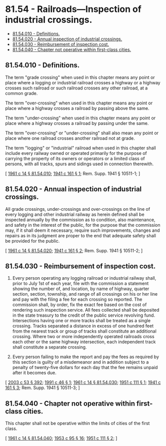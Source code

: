# 81.54 - Railroads—Inspection of industrial crossings.
* [81.54.010 - Definitions.](#8154010---definitions)
* [81.54.020 - Annual inspection of industrial crossings.](#8154020---annual-inspection-of-industrial-crossings)
* [81.54.030 - Reimbursement of inspection cost.](#8154030---reimbursement-of-inspection-cost)
* [81.54.040 - Chapter not operative within first-class cities.](#8154040---chapter-not-operative-within-first-class-cities)
## 81.54.010 - Definitions.
The term "grade crossing" when used in this chapter means any point or place where a logging or industrial railroad crosses a highway or a highway crosses such railroad or such railroad crosses any other railroad, at a common grade.

The term "over-crossing" when used in this chapter means any point or place where a highway crosses a railroad by passing above the same.

The term "under-crossing" when used in this chapter means any point or place where a highway crosses a railroad by passing under the same.

The term "over-crossing" or "under-crossing" shall also mean any point or place where one railroad crosses another railroad not at grade.

The term "logging" or "industrial" railroad when used in this chapter shall include every railway owned or operated primarily for the purpose of carrying the property of its owners or operators or a limited class of persons, with all tracks, spurs and sidings used in connection therewith.

\[ [1961 c 14 § 81.54.010](https://leg.wa.gov/CodeReviser/documents/sessionlaw/1961c14.pdf?cite=1961%20c%2014%20§%2081.54.010); [1941 c 161 § 1](https://leg.wa.gov/CodeReviser/documents/sessionlaw/1941c161.pdf?cite=1941%20c%20161%20§%201); Rem. Supp. 1941 § 10511-1; \]

## 81.54.020 - Annual inspection of industrial crossings.
All grade crossings, under-crossings and over-crossings on the line of every logging and other industrial railway as herein defined shall be inspected annually by the commission as to condition, also maintenance, and safety in the interest of the public, for the purpose that the commission may, if it shall deem it necessary, require such improvements, changes and repairs as in its judgment are proper to the end that adequate safety shall be provided for the public.

\[ [1961 c 14 § 81.54.020](https://leg.wa.gov/CodeReviser/documents/sessionlaw/1961c14.pdf?cite=1961%20c%2014%20§%2081.54.020); [1941 c 161 § 2](https://leg.wa.gov/CodeReviser/documents/sessionlaw/1941c161.pdf?cite=1941%20c%20161%20§%202); Rem. Supp. 1941 § 10511-2; \]

## 81.54.030 - Reimbursement of inspection cost.
1. Every person operating any logging railroad or industrial railway shall, prior to July 1st of each year, file with the commission a statement showing the number of, and location, by name of highway, quarter section, section, township, and range of all crossings on his or her line and pay with the filing a fee for each crossing so reported. The commission shall, by order, fix the exact fee based on the cost of rendering such inspection service. All fees collected shall be deposited in the state treasury to the credit of the public service revolving fund. Intersections having one or more tracks shall be treated as a single crossing. Tracks separated a distance in excess of one hundred feet from the nearest track or group of tracks shall constitute an additional crossing. Where two or more independently operated railroads cross each other or the same highway intersection, each independent track shall constitute a separate crossing.

2. Every person failing to make the report and pay the fees as required by this section is guilty of a misdemeanor and in addition subject to a penalty of twenty-five dollars for each day that the fee remains unpaid after it becomes due.

\[ [2003 c 53 § 392](https://lawfilesext.leg.wa.gov/biennium/2003-04/Pdf/Bills/Session%20Laws/Senate/5758.SL.pdf?cite=2003%20c%2053%20§%20392); [1991 c 46 § 1](https://lawfilesext.leg.wa.gov/biennium/1991-92/Pdf/Bills/Session%20Laws/Senate/5220.SL.pdf?cite=1991%20c%2046%20§%201); [1961 c 14 § 81.54.030](https://leg.wa.gov/CodeReviser/documents/sessionlaw/1961c14.pdf?cite=1961%20c%2014%20§%2081.54.030); [1951 c 111 § 1](https://leg.wa.gov/CodeReviser/documents/sessionlaw/1951c111.pdf?cite=1951%20c%20111%20§%201); [1941 c 161 § 3](https://leg.wa.gov/CodeReviser/documents/sessionlaw/1941c161.pdf?cite=1941%20c%20161%20§%203); Rem. Supp. 1941 § 10511-3; \]

## 81.54.040 - Chapter not operative within first-class cities.
This chapter shall not be operative within the limits of cities of the first class.

\[ [1961 c 14 § 81.54.040](https://leg.wa.gov/CodeReviser/documents/sessionlaw/1961c14.pdf?cite=1961%20c%2014%20§%2081.54.040); [1953 c 95 § 16](https://leg.wa.gov/CodeReviser/documents/sessionlaw/1953c95.pdf?cite=1953%20c%2095%20§%2016); [1951 c 111 § 2](https://leg.wa.gov/CodeReviser/documents/sessionlaw/1951c111.pdf?cite=1951%20c%20111%20§%202); \]

